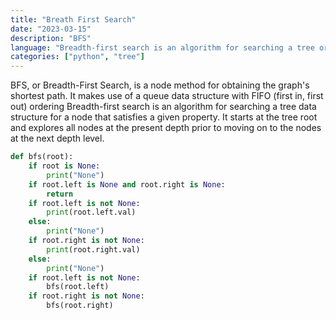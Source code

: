 ```yaml
---
title: "Breath First Search"
date: "2023-03-15"
description: "BFS"
language: "Breadth-first search is an algorithm for searching a tree or graph data structures."
categories: ["python", "tree"]
---
```


BFS, or Breadth-First Search, is a node method for obtaining the graph's shortest path. It makes use of a queue data structure with FIFO (first in, first out) ordering
Breadth-first search is an algorithm for searching a tree data structure for a node that satisfies a given property. It starts at the tree root and explores all nodes at the present depth prior to moving on to the nodes at the next depth level.

```python
def bfs(root):
    if root is None:
        print("None")
    if root.left is None and root.right is None:
        return
    if root.left is not None:
        print(root.left.val)
    else:
        print("None")
    if root.right is not None:
        print(root.right.val)
    else:
        print("None")
    if root.left is not None:
        bfs(root.left)
    if root.right is not None:
        bfs(root.right)
```
